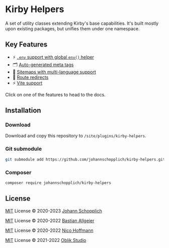 # Kirby Helpers

A set of utility classes extending Kirby's base capabilities. It's built mostly upon existing packages, but unifies them under one namespace.

## Key Features

- ⚡️ [`.env` support with global `env()` helper](./docs/env.md)
- 🗂 [Auto-generated meta tags](./docs/meta.md)
- 🧭 [Sitemaps with multi-language support](./docs/sitemap.md)
- 🔀 [Route redirects](./docs/redirects.md)
- ⚡️ [Vite support](./docs/vite.md)

Click on one of the features to head to the docs.

## Installation

### Download

Download and copy this repository to `/site/plugins/kirby-helpers`.

### Git submodule

```bash
git submodule add https://github.com/johannschopplich/kirby-helpers.git site/plugins/kirby-helpers
```

### Composer

```bash
composer require johannschopplich/kirby-helpers
```

## License

[MIT](./LICENSE) License © 2020-2023 [Johann Schopplich](https://github.com/johannschopplich)

[MIT](./LICENSE) License © 2020-2022 [Bastian Allgeier](https://github.com/getkirby)

[MIT](./LICENSE) License © 2020-2022 [Nico Hoffmann](https://github.com/getkirby)

[MIT](./LICENSE) License © 2021-2022 [Oblik Studio](https://github.com/OblikStudio)
